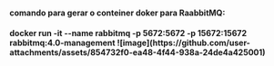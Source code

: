 <H4> comando para gerar o conteiner doker para RaabbitMQ: <H4>  docker run -it  --name rabbitmq -p 5672:5672 -p 15672:15672 rabbitmq:4.0-management
![image](https://github.com/user-attachments/assets/854732f0-ea48-4f44-938a-24de4a425001)

